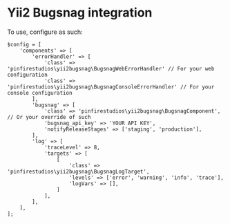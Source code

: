 # Yii2 Bugsnag integration
To use, configure as such:

    $config = [
        'components' => [
            'errorHandler' => [
                'class' => 'pinfirestudios\yii2bugsnag\BugsnagWebErrorHandler' // For your web configuration
                'class' => 'pinfirestudios\yii2bugsnag\BugsnagConsoleErrorHandler' // For your console configuration
            ],
            'bugsnag' => [
                'class' => 'pinfirestudios\yii2bugsnag\BugsnagComponent', // Or your override of such
                'bugsnag_api_key' => 'YOUR API KEY',
                'notifyReleaseStages' => ['staging', 'production'],
            ],
            'log' => [
                'traceLevel' => 8,
                'targets' => [
                    [
                        'class' => 'pinfirestudios\yii2bugsnag\BugsnagLogTarget',
                        'levels' => ['error', 'warning', 'info', 'trace'],
                        'logVars' => [],
                    ]
                ],
            ],
        ],
    ];


